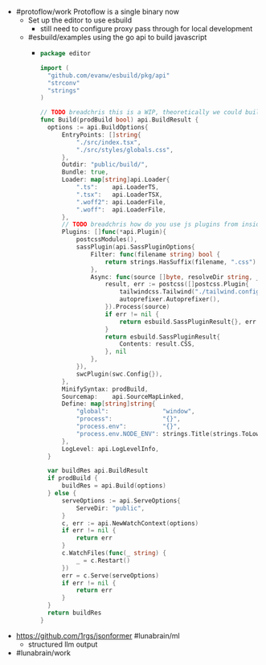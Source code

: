 - #protoflow/work Protoflow is a single binary now
	- Set up the editor to use esbuild
		- still need to configure proxy pass through for local development
	- #esbuild/examples using the go api to build javascript
		- ```go
		  package editor
		  
		  import (
		  	"github.com/evanw/esbuild/pkg/api"
		  	"strconv"
		  	"strings"
		  )
		  
		  // TODO breadchris this is a WIP, theoretically we could build the editor with esbuild from go
		  func Build(prodBuild bool) api.BuildResult {
		  	options := api.BuildOptions{
		  		EntryPoints: []string{
		  			"./src/index.tsx",
		  			"./src/styles/globals.css",
		  		},
		  		Outdir: "public/build/",
		  		Bundle: true,
		  		Loader: map[string]api.Loader{
		  			".ts":    api.LoaderTS,
		  			".tsx":   api.LoaderTSX,
		  			".woff2": api.LoaderFile,
		  			".woff":  api.LoaderFile,
		  		},
		  		// TODO breadchris how do you use js plugins from inside go?
		  		Plugins: []func(*api.Plugin){
		  			postcssModules(),
		  			sassPlugin(api.SassPluginOptions{
		  				Filter: func(filename string) bool {
		  					return strings.HasSuffix(filename, ".css")
		  				},
		  				Async: func(source []byte, resolveDir string, _ string) (api.SassPluginResult, error) {
		  					result, err := postcss([]postcss.Plugin{
		  						tailwindcss.Tailwind("./tailwind.config.js"),
		  						autoprefixer.Autoprefixer(),
		  					}).Process(source)
		  					if err != nil {
		  						return esbuild.SassPluginResult{}, err
		  					}
		  					return esbuild.SassPluginResult{
		  						Contents: result.CSS,
		  					}, nil
		  				},
		  			}),
		  			swcPlugin(swc.Config{}),
		  		},
		  		MinifySyntax: prodBuild,
		  		Sourcemap:    api.SourceMapLinked,
		  		Define: map[string]string{
		  			"global":               "window",
		  			"process":              "{}",
		  			"process.env":          "{}",
		  			"process.env.NODE_ENV": strings.Title(strings.ToLower(strconv.FormatBool(prodBuild))),
		  		},
		  		LogLevel: api.LogLevelInfo,
		  	}
		  
		  	var buildRes api.BuildResult
		  	if prodBuild {
		  		buildRes = api.Build(options)
		  	} else {
		  		serveOptions := api.ServeOptions{
		  			ServeDir: "public",
		  		}
		  		c, err := api.NewWatchContext(options)
		  		if err != nil {
		  			return err
		  		}
		  		c.WatchFiles(func(_ string) {
		  			_ = c.Restart()
		  		})
		  		err = c.Serve(serveOptions)
		  		if err != nil {
		  			return err
		  		}
		  	}
		  	return buildRes
		  }
		  ```
- https://github.com/1rgs/jsonformer #lunabrain/ml
	- structured llm output
- #lunabrain/work